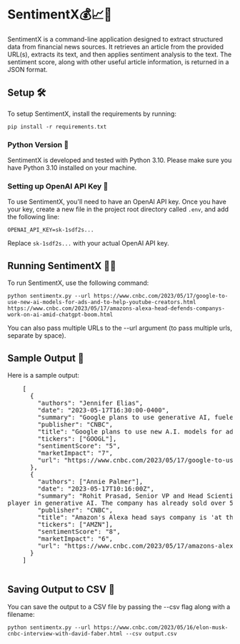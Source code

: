 <!DOCTYPE html>
<html>
<body>
    <h1>SentimentX💰📈🤖</h1>
    <p>SentimentX is a command-line application designed to extract structured data from financial news sources. It retrieves an article from the provided URL(s), extracts its text, and then applies sentiment analysis to the text. The sentiment score, along with other useful article information, is returned in a JSON format.</p>
    <h2>Setup 🛠️</h2>
    <p>To setup SentimentX, install the requirements by running:</p>
    <code>pip install -r requirements.txt</code>
    <h3>Python Version 🐍</h3>
    <p>SentimentX is developed and tested with Python 3.10. Please make sure you have Python 3.10 installed on your machine.</p>
    <h3>Setting up OpenAI API Key 🔑</h3>
    <p>To use SentimentX, you'll need to have an OpenAI API key. Once you have your key, create a new file in the project root directory called <code>.env</code>, and add the following line:</p>
    <code>OPENAI_API_KEY=sk-1sdf2s...</code>
    <p>Replace <code>sk-1sdf2s...</code> with your actual OpenAI API key.</p>
    <h2>Running SentimentX 🏃‍♀️</h2>
    <p>To run SentimentX, use the following command:</p>
    <code>python sentimentx.py --url https://www.cnbc.com/2023/05/17/google-to-use-new-ai-models-for-ads-and-to-help-youtube-creators.html https://www.cnbc.com/2023/05/17/amazons-alexa-head-defends-companys-work-on-ai-amid-chatgpt-boom.html</code>
    <p>You can also pass multiple URLs to the --url argument (to pass multiple urls, separate by space).</p>
    <h2>Sample Output 📄</h2>
    <p>Here is a sample output:</p>
    <pre>
    [
      {
        "authors": "Jennifer Elias",
        "date": "2023-05-17T16:30:00-0400",
        "summary": "Google plans to use generative AI, fueled by large language models (LLMs), to automate advertising and ad-supported consumer services. The company also plans to automate some customer service for its products using new AI models. Google is working on its own internal Stable Diffusion-like product for image creation.",
        "publisher": "CNBC",
        "title": "Google plans to use new A.I. models for ads and to help YouTube creators",
        "tickers": ["GOOGL"],
        "sentimentScore": "5",
        "marketImpact": "7",
        "url": "https://www.cnbc.com/2023/05/17/google-to-use-new-ai-models-for-ads-and-to-help-youtube-creators.html"
      },
      {
        "authors": ["Annie Palmer"],
        "date": "2023-05-17T10:16:00Z",
        "summary": "Rohit Prasad, Senior VP and Head Scientist for Alexa at Amazon, states that the company will be a major```html
player in generative AI. The company has already sold over 500 million Alexa-powered devices worldwide. Prasad claims that Alexa is at the forefront of AI and is an instantly available personal AI that people can communicate with by voice. Amazon is working on making Alexa more conversational and intelligent by creating a new version of its large language model, Alexa Teacher Model. Amazon may also add AI-like features to Alexa in entertainment and storytelling.",
        "publisher": "CNBC",
        "title": "Amazon's Alexa head says company is 'at the forefront of A.I.' as chatbots explode",
        "tickers": ["AMZN"],
        "sentimentScore": "8",
        "marketImpact": "6",
        "url": "https://www.cnbc.com/2023/05/17/amazons-alexa-head-defends-companys-work-on-ai-amid-chatgpt-boom.html"
      }
    ]
    </pre>
    <h2>Saving Output to CSV 📁</h2>
    <p>You can save the output to a CSV file by passing the --csv flag along with a filename:</p>
    <code>python sentimentx.py --url https://www.cnbc.com/2023/05/16/elon-musk-cnbc-interview-with-david-faber.html --csv output.csv</code>
</body>
</html>
